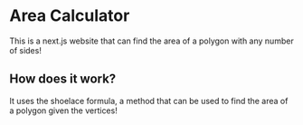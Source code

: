 # Area Calculator
This is a next.js website that can find the area of a polygon with any number of sides!

## How does it work?
It uses the shoelace formula, a method that can be used to find the area of a polygon given the vertices!
